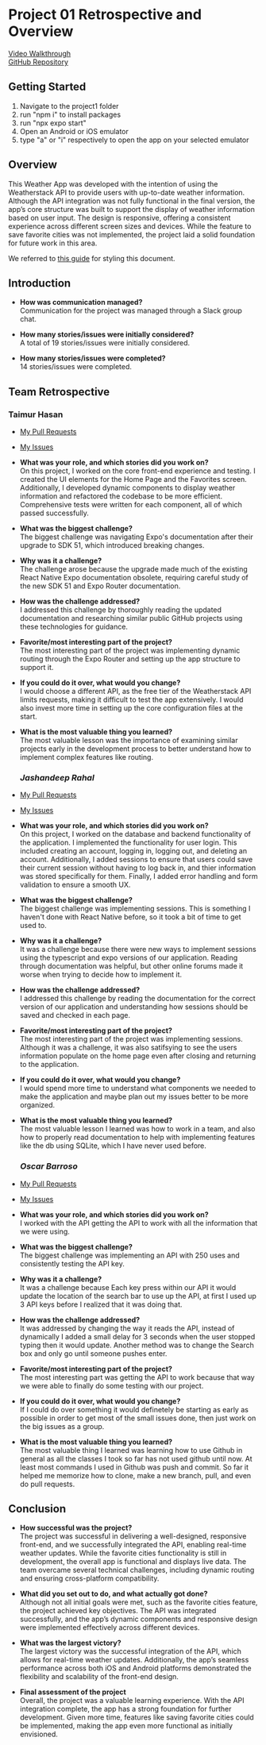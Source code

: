 # Project 01 Retrospective and Overview

[Video Walkthrough](https://youtu.be/G1b-gX7NnjQ)  
[GitHub Repository](https://github.com/Jashan66/438-group7)

## **Getting Started**

1. Navigate to the project1 folder
2. run "npm i" to install packages
3. run "npx expo start"
4. Open an Android or iOS emulator
5. type "a" or "i" respectively to open the app on your selected emulator 

## **Overview**

This Weather App was developed with the intention of using the Weatherstack API to provide users with up-to-date weather information. Although the API integration was not fully functional in the final version, the app’s core structure was built to support the display of weather information based on user input. The design is responsive, offering a consistent experience across different screen sizes and devices. While the feature to save favorite cities was not implemented, the project laid a solid foundation for future work in this area. 

We referred to [this guide](https://docs.github.com/en/get-started/writing-on-github/getting-started-with-writing-and-formatting-on-github/basic-writing-and-formatting-syntax) for styling this document.

## **Introduction**

- **How was communication managed?**  
  Communication for the project was managed through a Slack group chat.

- **How many stories/issues were initially considered?**  
  A total of 19 stories/issues were initially considered.

- **How many stories/issues were completed?**  
  14 stories/issues were completed.

## **Team Retrospective**

### **Taimur Hasan**

- [My Pull Requests](https://github.com/Jashan66/438-group7/pulls?q=is%3Apr+author%3A%40me+is%3Aclosed)
- [My Issues](https://github.com/Jashan66/438-group7/issues?q=is%3Aissue+is%3Aclosed+assignee%3Atshasan)

- **What was your role, and which stories did you work on?**  
  On this project, I worked on the core front-end experience and testing. I created the UI elements for the Home Page and the Favorites screen. Additionally, I developed dynamic components to display weather information and refactored the codebase to be more efficient. Comprehensive tests were written for each component, all of which passed successfully.

- **What was the biggest challenge?**  
  The biggest challenge was navigating Expo's documentation after their upgrade to SDK 51, which introduced breaking changes.

- **Why was it a challenge?**  
  The challenge arose because the upgrade made much of the existing React Native Expo documentation obsolete, requiring careful study of the new SDK 51 and Expo Router documentation.

- **How was the challenge addressed?**  
  I addressed this challenge by thoroughly reading the updated documentation and researching similar public GitHub projects using these technologies for guidance.

- **Favorite/most interesting part of the project?**  
  The most interesting part of the project was implementing dynamic routing through the Expo Router and setting up the app structure to support it.

- **If you could do it over, what would you change?**  
  I would choose a different API, as the free tier of the Weatherstack API limits requests, making it difficult to test the app extensively. I would also invest more time in setting up the core configuration files at the start.

- **What is the most valuable thing you learned?**  
  The most valuable lesson was the importance of examining similar projects early in the development process to better understand how to implement complex features like routing.


  ### *Jashandeep Rahal*

- [My Pull Requests](https://github.com/Jashan66/438-group7/pulls?q=is%3Apr+is%3Aclosed+author%3AJashan66)
- [My Issues](https://github.com/Jashan66/438-group7/issues?q=is%3Aissue+is%3Aclosed+assignee%3AJashan66)

- **What was your role, and which stories did you work on?**  
  On this project, I worked on the database and backend functionality of the application. I implemented the functionality for user login. This included creating an account, logging in, logging out, and deleting an account. Additionally, I added sessions to ensure that users could save their current session without having to log back in, and thier information was stored specifically for them. Finally, I added error handling and form validation to ensure a smooth UX.

- **What was the biggest challenge?**  
  The biggest challenge was implementing sessions. This is something I haven't done with React Native before, so it took a bit of time to get used to.

- **Why was it a challenge?**  
  It was a challenge because there were new ways to implement sessions using the typescript and expo versions of our application. Reading through documentation was helpful, but other online forums made it worse when trying to decide how to implement it.

- **How was the challenge addressed?**  
  I addressed this challenge by reading the documentation for the correct version of our application and understanding how sessions should be saved and checked in each page.

- **Favorite/most interesting part of the project?**  
  The most interesting part of the project was implementing sessions. Although it was a challenge, it was also satifsying to see the users information populate on the home page even after closing and returning to the application.

- **If you could do it over, what would you change?**  
  I would spend more time to understand what components we needed to make the application and maybe plan out my issues better to be more organized.

- **What is the most valuable thing you learned?**  
  The most valuable lesson I learned was how to work in a team, and also how to properly read documentation to help with implementing features like the db using SQLite, which I have never used before.

  ### *Oscar Barroso*

- [My Pull Requests](https://github.com/Jashan66/438-group7/pulls?q=is%3Apr+is%3Aclosed+assignee%3AOBarroso)
- [My Issues](https://github.com/Jashan66/438-group7/issues?q=is%3Aissue+assignee%3AOBarroso+is%3Aclosed)

- **What was your role, and which stories did you work on?**  
  I worked with the API getting the API to work with all the information that we were using.

- **What was the biggest challenge?**  
  The biggest challenge was implementing an API with 250 uses and consistently testing the API key.

- **Why was it a challenge?**  
  It was a challenge because Each key press within our API it would update the location of the search bar to use up the API, at first I used up 3 API keys before I realized that it was doing that.

- **How was the challenge addressed?**  
  It was addressed by changing the way it reads the API, instead of dynamically I added a small delay for 3 seconds when the user stopped typing then it would update.  Another method was to change the Search box and only go until someone pushes enter.

- **Favorite/most interesting part of the project?**  
  The most interesting part was getting the API to work because that way we were able to finally do some testing with our project.

- **If you could do it over, what would you change?**  
  If I could do over something it would definetely be starting as early as possible in order to get most of the small issues done, then just work on the big issues as a group.

- **What is the most valuable thing you learned?**  
  The most valuable thing I learned was learning how to use Github in general as all the classes I took so far has not used github until now.  At least most commands I used in Github was push and commit.  So far it helped me memorize how to clone, make a new branch, pull, and even do pull requests.

## **Conclusion**

- **How successful was the project?**  
The project was successful in delivering a well-designed, responsive front-end, and we successfully integrated the API, enabling real-time weather updates. While the favorite cities functionality is still in development, the overall app is functional and displays live data. The team overcame several technical challenges, including dynamic routing and ensuring cross-platform compatibility.

- **What did you set out to do, and what actually got done?**  
Although not all initial goals were met, such as the favorite cities feature, the project achieved key objectives. The API was integrated successfully, and the app’s dynamic components and responsive design were implemented effectively across different devices.

- **What was the largest victory?**  
The largest victory was the successful integration of the API, which allows for real-time weather updates. Additionally, the app’s seamless performance across both iOS and Android platforms demonstrated the flexibility and scalability of the front-end design.

- **Final assessment of the project**  
Overall, the project was a valuable learning experience. With the API integration complete, the app has a strong foundation for further development. Given more time, features like saving favorite cities could be implemented, making the app even more functional as initially envisioned.
